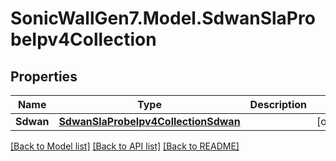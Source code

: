 # SonicWallGen7.Model.SdwanSlaProbeIpv4Collection

## Properties

Name | Type | Description | Notes
------------ | ------------- | ------------- | -------------
**Sdwan** | [**SdwanSlaProbeIpv4CollectionSdwan**](SdwanSlaProbeIpv4CollectionSdwan.md) |  | [optional] 

[[Back to Model list]](../README.md#documentation-for-models) [[Back to API list]](../README.md#documentation-for-api-endpoints) [[Back to README]](../README.md)

